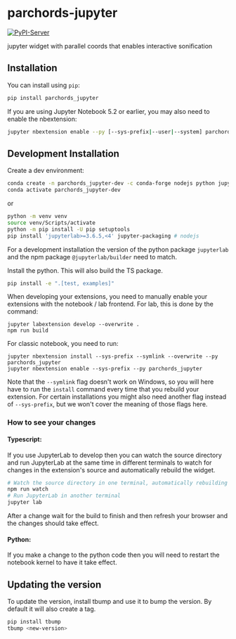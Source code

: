 
# parchords-jupyter

[![PyPI-Server](https://img.shields.io/pypi/v/parchords-jupyter.svg)](https://pypi.org/project/parchords-jupyter/)

jupyter widget with parallel coords that enables interactive sonification

## Installation

You can install using `pip`:

```bash
pip install parchords_jupyter
```

If you are using Jupyter Notebook 5.2 or earlier, you may also need to enable
the nbextension:
```bash
jupyter nbextension enable --py [--sys-prefix|--user|--system] parchords_jupyter
```

## Development Installation

Create a dev environment:
```bash
conda create -n parchords_jupyter-dev -c conda-forge nodejs python jupyterlab
conda activate parchords_jupyter-dev
```
or
```bash
python -m venv venv
source venv/Scripts/activate
python -m pip install -U pip setuptools
pip install 'jupyterlab>=3.6.5,<4' jupyter-packaging # nodejs
```

For a development installation the version of the python package `jupyterlab`
and the npm package `@jupyterlab/builder` need to match.

Install the python. This will also build the TS package.
```bash
pip install -e ".[test, examples]"
```

When developing your extensions, you need to manually enable your extensions with the
notebook / lab frontend. For lab, this is done by the command:

```
jupyter labextension develop --overwrite .
npm run build
```

For classic notebook, you need to run:

```
jupyter nbextension install --sys-prefix --symlink --overwrite --py parchords_jupyter
jupyter nbextension enable --sys-prefix --py parchords_jupyter
```

Note that the `--symlink` flag doesn't work on Windows, so you will here have to run
the `install` command every time that you rebuild your extension. For certain installations
you might also need another flag instead of `--sys-prefix`, but we won't cover the meaning
of those flags here.

### How to see your changes
#### Typescript:
If you use JupyterLab to develop then you can watch the source directory and run JupyterLab at the same time in different
terminals to watch for changes in the extension's source and automatically rebuild the widget.

```bash
# Watch the source directory in one terminal, automatically rebuilding when needed
npm run watch
# Run JupyterLab in another terminal
jupyter lab
```

After a change wait for the build to finish and then refresh your browser and the changes should take effect.

#### Python:
If you make a change to the python code then you will need to restart the notebook kernel to have it take effect.

## Updating the version

To update the version, install tbump and use it to bump the version.
By default it will also create a tag.

```bash
pip install tbump
tbump <new-version>
```
